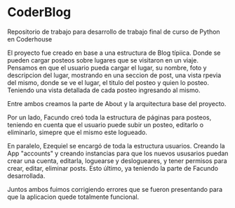 # CoderBlog
Repositorio de trabajo para desarrollo de trabajo final de curso de Python en Coderhouse


El proyecto fue creado en base a una estructura de Blog típiica. Donde se pueden cargar posteos sobre lugares que se visitaron en un viaje.
Pensamos en que el usuario pueda cargar el lugar, su nombre, foto y descripcion del lugar, mostrando en una seccion de post, una vista rpevia del mismo, donde se ve el lugar, el titulo del posteo y quien lo posteo. Teniendo una vista detallada de cada posteo ingresando al mismo.

Entre ambos creamos la parte de About y la arquitectura base del proyecto.

Por un lado, Facundo creó toda la estructura de páginas para posteos, teniendo en cuenta que el usuario puede subir un posteo, editarlo o eliminarlo, simepre que el mismo este logueado. 

En paralelo, Ezequiel se encargó de toda la estructura usuarios. Creando la App "accounts" y creando instancias para que los nuevos ususarios puedan crear una cuenta, editarla, loguearse y deslogueares, y tener permisos para crear, editar, eliminar posts. Esto último, ya teniendo la parte de Facundo desarrollada.

Juntos ambos fuimos corrigiendo errores que se fueron presentando para que la aplicacion quede totalmente funcional.

